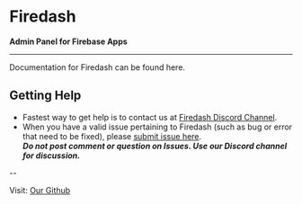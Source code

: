 # Firedash
**Admin Panel for Firebase Apps**

---

Documentation for Firedash can be found here.

## Getting Help

- Fastest way to get help is to contact us at [Firedash Discord Channel](https://discord.gg/Xk4DJHs).
- When you have a valid issue pertaining to Firedash (such as bug or error that need to be fixed), please [submit issue here](https://github.com/nikahmadz/Firedash/issues).  
**_Do not post comment or question on Issues. Use our Discord channel for discussion._**

--

Visit: [Our Github](https://nikahmadz.github.io/Firedash/)
